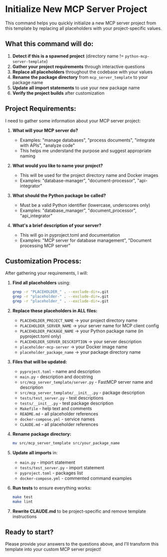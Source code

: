 # Initialize New MCP Server Project

This command helps you quickly initialize a new MCP server project from this template by replacing all placeholders with your project-specific values.

## What this command will do:

1. **Detect if this is a spawned project** (directory name != `python-mcp-server-template`)
2. **Gather your project requirements** through interactive questions
3. **Replace all placeholders** throughout the codebase with your values
4. **Rename the package directory** from `mcp_server_template` to your package name
5. **Update all import statements** to use your new package name
6. **Verify the project builds** after customization

## Project Requirements:

I need to gather some information about your MCP server project:

1. **What will your MCP server do?** 
   - Examples: "manage databases", "process documents", "integrate with APIs", "analyze code"
   - This helps me understand the purpose and suggest appropriate naming

2. **What would you like to name your project?**
   - This will be used for the project directory name and Docker images
   - Examples: "database-manager", "document-processor", "api-integrator"

3. **What should the Python package be called?**
   - Must be a valid Python identifier (lowercase, underscores only)
   - Examples: "database_manager", "document_processor", "api_integrator"

4. **What's a brief description of your server?**
   - This will go in pyproject.toml and documentation
   - Examples: "MCP server for database management", "Document processing MCP server"

## Customization Process:

After gathering your requirements, I will:

1. **Find all placeholders** using:
   ```bash
   grep -r "PLACEHOLDER_" . --exclude-dir=.git
   grep -r "placeholder-" . --exclude-dir=.git  
   grep -r "placeholder_" . --exclude-dir=.git
   ```

2. **Replace these placeholders in ALL files:**
   - `PLACEHOLDER_PROJECT_NAME` → your project directory name
   - `PLACEHOLDER_SERVER_NAME` → your server name for MCP client config
   - `PLACEHOLDER_PACKAGE_NAME` → your Python package name (in pyproject.toml only)
   - `PLACEHOLDER_SERVER_DESCRIPTION` → your server description
   - `placeholder-mcp-server` → your Docker image name
   - `placeholder_package_name` → your package directory name

3. **Files that will be updated:**
   - `pyproject.toml` - name and description
   - `main.py` - description and docstring
   - `src/mcp_server_template/server.py` - FastMCP server name and description
   - `src/mcp_server_template/__init__.py` - package description
   - `tests/test_server.py` - test descriptions
   - `tests/__init__.py` - test package description
   - `Makefile` - help text and comments
   - `README.md` - all placeholder references
   - `docker-compose.yml` - service names
   - `CLAUDE.md` - all placeholder references

4. **Rename package directory:**
   ```bash
   mv src/mcp_server_template src/your_package_name
   ```

5. **Update all imports** in:
   - `main.py` - import statement
   - `tests/test_server.py` - import statement
   - `pyproject.toml` - packages list
   - `docker-compose.yml` - commented command examples

6. **Run tests** to ensure everything works:
   ```bash
   make test
   make lint
   ```

7. **Rewrite CLAUDE.md** to be project-specific and remove template instructions

## Ready to start?

Please provide your answers to the questions above, and I'll transform this template into your custom MCP server project!